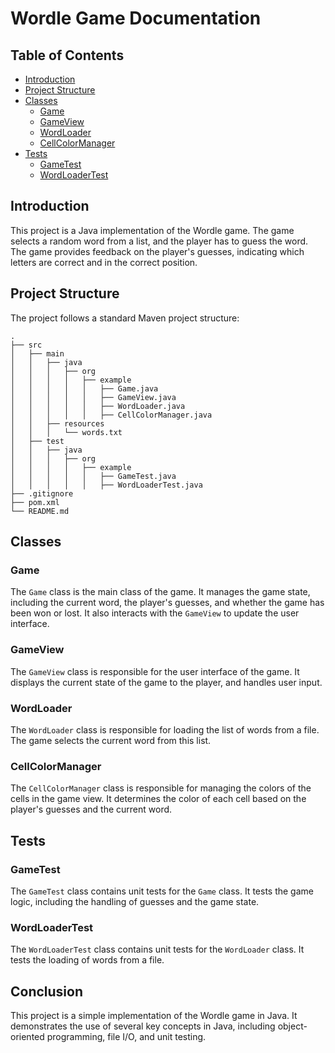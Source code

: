# Wordle Game Documentation

## Table of Contents

- [Introduction](#introduction)
- [Project Structure](#project-structure)
- [Classes](#classes)
    - [Game](#game)
    - [GameView](#gameview)
    - [WordLoader](#wordloader)
    - [CellColorManager](#cellcolormanager)
- [Tests](#tests)
    - [GameTest](#gametest)
    - [WordLoaderTest](#wordloadertest)

## Introduction

This project is a Java implementation of the Wordle game. The game selects a random word from a list, and the player has to guess the word. The game provides feedback on the player's guesses, indicating which letters are correct and in the correct position.

## Project Structure

The project follows a standard Maven project structure:

```
.
├── src
│   ├── main
│   │   ├── java
│   │   │   ├── org
│   │   │   │   ├── example
│   │   │   │   │   ├── Game.java
│   │   │   │   │   ├── GameView.java
│   │   │   │   │   ├── WordLoader.java
│   │   │   │   │   ├── CellColorManager.java
│   │   ├── resources
│   │   │   └── words.txt
│   ├── test
│   │   ├── java
│   │   │   ├── org
│   │   │   │   ├── example
│   │   │   │   │   ├── GameTest.java
│   │   │   │   │   ├── WordLoaderTest.java
├── .gitignore
├── pom.xml
└── README.md
```

## Classes

### Game

The `Game` class is the main class of the game. It manages the game state, including the current word, the player's guesses, and whether the game has been won or lost. It also interacts with the `GameView` to update the user interface.

### GameView

The `GameView` class is responsible for the user interface of the game. It displays the current state of the game to the player, and handles user input.

### WordLoader

The `WordLoader` class is responsible for loading the list of words from a file. The game selects the current word from this list.

### CellColorManager

The `CellColorManager` class is responsible for managing the colors of the cells in the game view. It determines the color of each cell based on the player's guesses and the current word.

## Tests

### GameTest

The `GameTest` class contains unit tests for the `Game` class. It tests the game logic, including the handling of guesses and the game state.

### WordLoaderTest

The `WordLoaderTest` class contains unit tests for the `WordLoader` class. It tests the loading of words from a file.

## Conclusion

This project is a simple implementation of the Wordle game in Java. It demonstrates the use of several key concepts in Java, including object-oriented programming, file I/O, and unit testing.
